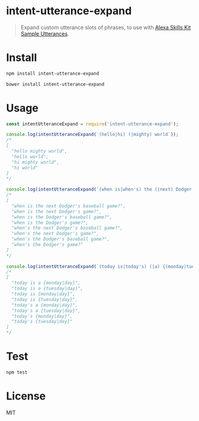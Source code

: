 # intent-utterance-expand

> Expand custom utterance slots of phrases, to use with [Alexa Skills Kit Sample Utterances](https://developer.amazon.com/public/solutions/alexa/alexa-skills-kit/docs/defining-the-voice-interface).

# Install

```bash
npm install intent-utterance-expand
```

```bash
bower install intent-utterance-expand
```

# Usage

```javascript
const intentUtteranceExpand = require('intent-utterance-expand');

console.log(intentUtteranceExpand(`(hello|hi) (|mighty) world`));
/*
[
  "hello mighty world",
  "hello world",
  "hi mighty world",
  "hi world"
]
*/

console.log(intentUtteranceExpand(`(when is|when's) the (|next) Dodger's (|baseball) game?`));
/*
[
  "when is the next Dodger's baseball game?",
  "when is the next Dodger's game?",
  "when is the Dodger's baseball game?",
  "when is the Dodger's game?",
  "when's the next Dodger's baseball game?",
  "when's the next Dodger's game?",
  "when's the Dodger's baseball game?",
  "when's the Dodger's game?"
]
*/

console.log(intentUtteranceExpand(`(today is|today's) (|a) {(monday|tuesday)|day}`));
/*
[
  "today is a {monday|day}",
  "today is a {tuesday|day}",
  "today is {monday|day}",
  "today is {tuesday|day}",
  "today's a {monday|day}",
  "today's a {tuesday|day}",
  "today's {monday|day}",
  "today's {tuesday|day}"
]
*/
```

# Test

```bash
npm test
```

# License

MIT
